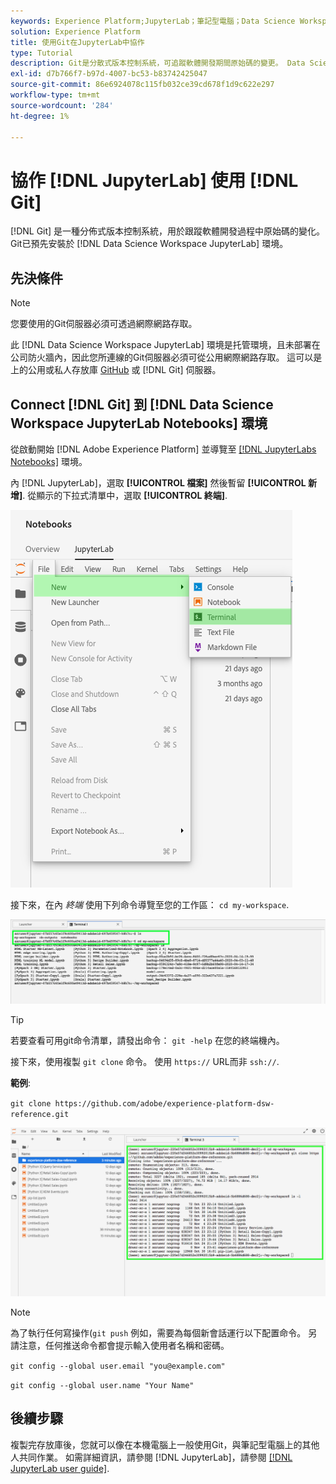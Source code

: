 ```yaml
---
keywords: Experience Platform;JupyterLab；筆記型電腦；Data Science Workspace；熱門主題；Git;Github
solution: Experience Platform
title: 使用Git在JupyterLab中協作
type: Tutorial
description: Git是分散式版本控制系統，可追蹤軟體開發期間原始碼的變更。 Data Science Workspace JupyterLab環境中已預先安裝Git。
exl-id: d7b766f7-b97d-4007-bc53-b83742425047
source-git-commit: 86e6924078c115fb032ce39cd678f1d9c622e297
workflow-type: tm+mt
source-wordcount: '284'
ht-degree: 1%

---
```


# 協作 [!DNL JupyterLab] 使用 [!DNL Git]

[!DNL Git] 是一種分佈式版本控制系統，用於跟蹤軟體開發過程中原始碼的變化。 Git已預先安裝於 [!DNL Data Science Workspace JupyterLab] 環境。

## 先決條件

>[!NOTE]
>
> 您要使用的Git伺服器必須可透過網際網路存取。

此 [!DNL Data Science Workspace JupyterLab] 環境是托管環境，且未部署在公司防火牆內，因此您所連線的Git伺服器必須可從公用網際網路存取。 這可以是上的公用或私人存放庫 [GitHub](https://github.com/) 或 [!DNL Git] 伺服器。

## Connect [!DNL Git] 到 [!DNL Data Science Workspace JupyterLab Notebooks] 環境

從啟動開始 [!DNL Adobe Experience Platform] 並導覽至 [[!DNL JupyterLabs Notebooks]](https://platform.adobe.com/notebooks/jupyterLab) 環境。

內 [!DNL JupyterLab]，選取 **[!UICONTROL 檔案]** 然後暫留 **[!UICONTROL 新增]**. 從顯示的下拉式清單中，選取 **[!UICONTROL 終端]**.

![JupyterLab導覽](../images/jupyterlab/tutorials/open-terminal.png)

接下來，在內 *終端* 使用下列命令導覽至您的工作區： `cd my-workspace`.

![cd workspace](../images/jupyterlab/tutorials/find-workspace.png)

>[!TIP]
>
> 若要查看可用git命令清單，請發出命令： `git -help` 在您的終端機內。

接下來，使用複製 `git clone` 命令。 使用 `https://` URL而非 `ssh://`.

**範例**:

`git clone https://github.com/adobe/experience-platform-dsw-reference.git`

![克隆](../images/jupyterlab/tutorials/git-collaboration.png)

>[!NOTE]
>
> 為了執行任何寫操作(`git push` 例如，需要為每個新會話運行以下配置命令。 另請注意，任何推送命令都會提示輸入使用者名稱和密碼。
>
>`git config --global user.email "you@example.com"`
>
>`git config --global user.name "Your Name"`

## 後續步驟

複製完存放庫後，您就可以像在本機電腦上一般使用Git，與筆記型電腦上的其他人共同作業。 如需詳細資訊，請參閱 [!DNL JupyterLab]，請參閱 [[!DNL JupyterLab user guide]](./overview.md).
